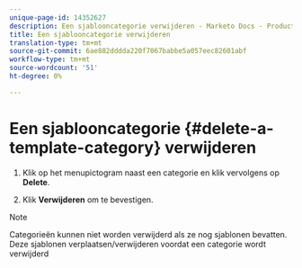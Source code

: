 ```yaml
---
unique-page-id: 14352627
description: Een sjablooncategorie verwijderen - Marketo Docs - Productdocumentatie
title: Een sjablooncategorie verwijderen
translation-type: tm+mt
source-git-commit: 6ae882dddda220f7067babbe5a057eec82601abf
workflow-type: tm+mt
source-wordcount: '51'
ht-degree: 0%

---
```



# Een sjablooncategorie {#delete-a-template-category} verwijderen

1. Klik op het menupictogram naast een categorie en klik vervolgens op **Delete**.

1. Klik **Verwijderen** om te bevestigen.

>[!NOTE]
>
>Categorieën kunnen niet worden verwijderd als ze nog sjablonen bevatten. Deze sjablonen verplaatsen/verwijderen voordat een categorie wordt verwijderd
